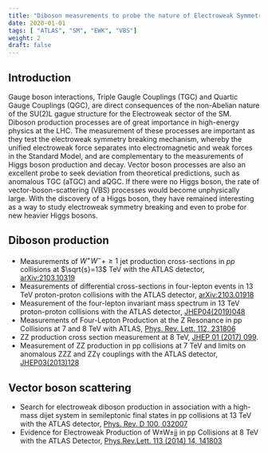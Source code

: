 ```yaml
---
title: "Diboson measurements to probe the nature of Electroweak Symmetry Breaking"
date: 2020-01-01
tags: [ "ATLAS", "SM", "EWK", "VBS"]
weight: 2
draft: false
---
```


## Introduction
Gauge boson interactions, Triple Gaugle Couplings (TGC) and Quartic Gauge Couplings (QGC), are direct consequences of the non-Abelian nature of the SU(2)L gague structure for the Electroweak sector of the SM.
Diboson production processes are of great importance in high-energy physics at the LHC.
The measurement of these processes are important as they test the electroweak symmetry breaking mechanism, whereby the unified electroweak force separates into electromagnetic and weak forces in the Standard Model, and are complementary to the measurements of Higgs boson production and decay.
Vector boson processes are also an excellent probe to seek deviation from theoretical predictions, such as anomalous TGC (aTGC) and aQGC.
If there were no Higgs boson, the rate of vector-boson-scattering (VBS) processes would become unphysically large.
With the discovery of a Higgs boson, they have remained interesting as a way to study electroweak symmetry breaking and even to probe for new heavier Higgs bosons.

## Diboson production

* Measurements of $W^+W^-+\ge 1$ jet production cross-sections in $pp$ collisions at $\sqrt{s}=13$ TeV with the ATLAS detector, [arXiv:2103.10319](https://arxiv.org/abs/2103.10319)
* Measurements of differential cross-sections in four-lepton events in 13 TeV proton-proton collisions with the ATLAS detector, [arXiv:2103.01918](https://arxiv.org/abs/2103.01918)
* Measurement of the four-lepton invariant mass spectrum in 13 TeV proton-proton collisions with the ATLAS detector, [JHEP04(2019)048](https://doi.org/10.1007/JHEP04(2019)048)
* Measurements of Four-Lepton Production at the Z Resonance in pp Collisions at 7 and 8 TeV with ATLAS, [Phys. Rev. Lett. 112, 231806](https://doi.org/10.1103/PhysRevLett.112.231806)
* ZZ production cross section measurement at 8 TeV, [JHEP 01 (2017) 099](https://doi.org/10.1007/JHEP01(2017)099).
* Measurement of ZZ production in pp collisions at 7 TeV and limits on anomalous ZZZ and ZZγ couplings with the ATLAS detector, [JHEP03(2013)128](https://doi.org/10.1007/JHEP03(2013)128)

## Vector boson scattering

* Search for electroweak diboson production in association with a high-mass dijet system in semileptonic final states in pp collisions at 13 TeV with the ATLAS detector, [Phys. Rev. D 100, 032007](https://doi.org/10.1103/PhysRevD.100.032007)
* Evidence for Electroweak Production of W±W±jj in pp Collisions at 8 TeV with the ATLAS Detector, [Phys.Rev.Lett. 113 (2014) 14, 141803](https://doi.org/10.1103/PhysRevLett.113.141803)
